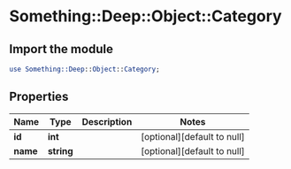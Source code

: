 # Something::Deep::Object::Category

## Import the module
```perl
use Something::Deep::Object::Category;
```

## Properties
Name | Type | Description | Notes
------------ | ------------- | ------------- | -------------
**id** | **int** |  | [optional][default to null]
**name** | **string** |  | [optional][default to null]


